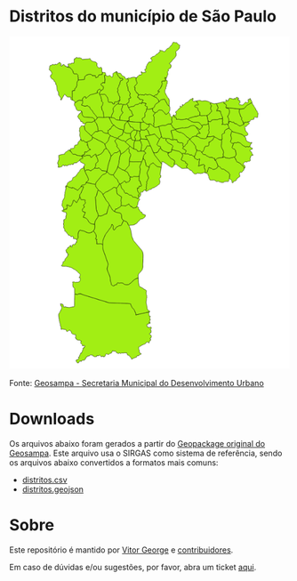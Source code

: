 # Distritos do município de São Paulo

![Mapa de ocorrências](preview.png)

Fonte: [Geosampa - Secretaria Municipal do Desenvolvimento Urbano](http://geosampa.prefeitura.sp.gov.br)

# Downloads

Os arquivos abaixo foram gerados a partir do [Geopackage original do Geosampa](http://download.geosampa.prefeitura.sp.gov.br/PaginasPublicas/downloadArquivo.aspx?orig=DownloadCamadas&arq=01_Limites%20Administrativos%5C%5CDistrito%5C%5CGPKG_ZIP%5C%5CSIRGAS_GPKG_distrito&arqTipo=GPKG_ZIP). Este arquivo usa o SIRGAS como sistema de referência, sendo os arquivos abaixo convertidos a formatos mais comuns:

- [distritos.csv](distritos-sp.csv)
- [distritos.geojson](distritos-sp.geojson)

# Sobre

Este repositório é mantido por [Vitor George](https://github.com/vgeorge) e [contribuidores](https://github.com/codigourbano/distritos-sp/graphs/contributors).

Em caso de dúvidas e/ou sugestões, por favor, abra um ticket [aqui](https://github.com/codigourbano/distritos-sp/issues).
